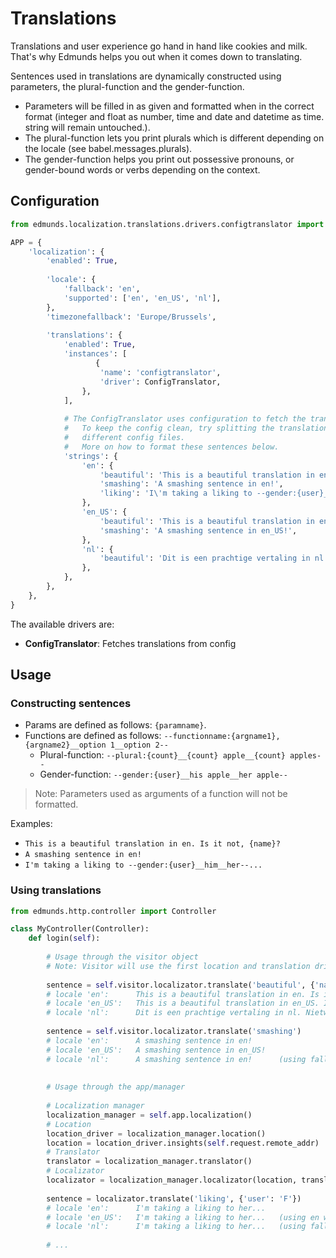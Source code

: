 
# Translations

Translations and user experience go hand in hand like cookies and milk.
That's why Edmunds helps you out when it comes down to translating.

Sentences used in translations are dynamically constructed using parameters,
the plural-function and the gender-function.

* Parameters will be filled in as given and formatted when in the correct format (integer and float as number,
time and date and datetime as time. string will remain untouched.).
* The plural-function lets you print plurals which is different depending on
the locale (see babel.messages.plurals).
* The gender-function helps you print out possessive pronouns, or gender-bound
words or verbs depending on the context.


## Configuration

```python
from edmunds.localization.translations.drivers.configtranslator import ConfigTranslator

APP = {
    'localization': {
        'enabled': True,
        
        'locale': {
            'fallback': 'en',
            'supported': ['en', 'en_US', 'nl'],
        },
        'timezonefallback': 'Europe/Brussels',
        
        'translations': {
            'enabled': True,
            'instances': [
                   {
                    'name': 'configtranslator',
                    'driver': ConfigTranslator,
                },
            ],
            
            # The ConfigTranslator uses configuration to fetch the translations.
            #   To keep the config clean, try splitting the translations up in
            #   different config files.
            #   More on how to format these sentences below.
            'strings': {
                'en': {
                    'beautiful': 'This is a beautiful translation in en. Is it not, {name}?',
                    'smashing': 'A smashing sentence in en!',
                    'liking': 'I\'m taking a liking to --gender:{user}__him__her--...',
                },
                'en_US': {
                    'beautiful': 'This is a beautiful translation in en_US. Is it not, {name}?',
                    'smashing': 'A smashing sentence in en_US!',
                },
                'nl': {
                    'beautiful': 'Dit is een prachtige vertaling in nl. Nietwaar, {name}?',
                },
            },
        },
    },
}
```

The available drivers are:

- **ConfigTranslator**: Fetches translations from config


## Usage

### Constructing sentences

* Params are defined as follows: `{paramname}`.
* Functions are defined as follows: `--functionname:{argname1},{argname2}__option 1__option 2--`
  - Plural-function: `--plural:{count}__{count} apple__{count} apples--`
  - Gender-function: `--gender:{user}__his apple__her apple--`

> Note: Parameters used as arguments of a function will not be formatted.

Examples:

* `This is a beautiful translation in en. Is it not, {name}?`
* `A smashing sentence in en!`
* `I'm taking a liking to --gender:{user}__him__her--...`


### Using translations

```python
from edmunds.http.controller import Controller

class MyController(Controller):
    def login(self):
        
        # Usage through the visitor object
        # Note: Visitor will use the first location and translation driver!
        
        sentence = self.visitor.localizator.translate('beautiful', {'name': 'Steve'})
        # locale 'en':      This is a beautiful translation in en. Is it not, Steve?
        # locale 'en_US':   This is a beautiful translation in en_US. Is it not, Steve?
        # locale 'nl':      Dit is een prachtige vertaling in nl. Nietwaar, Steve?
        
        sentence = self.visitor.localizator.translate('smashing')
        # locale 'en':      A smashing sentence in en!
        # locale 'en_US':   A smashing sentence in en_US!
        # locale 'nl':      A smashing sentence in en!      (using fallback en)
        
        
        # Usage through the app/manager
        
        # Localization manager
        localization_manager = self.app.localization()
        # Location
        location_driver = localization_manager.location()
        location = location_driver.insights(self.request.remote_addr)
        # Translator
        translator = localization_manager.translator()
        # Localizator
        localizator = localization_manager.localizator(location, translator)
        
        sentence = localizator.translate('liking', {'user': 'F'})
        # locale 'en':      I'm taking a liking to her...
        # locale 'en_US':   I'm taking a liking to her...   (using en without region US)
        # locale 'nl':      I'm taking a liking to her...   (using fallback en)
        
        # ...
```
